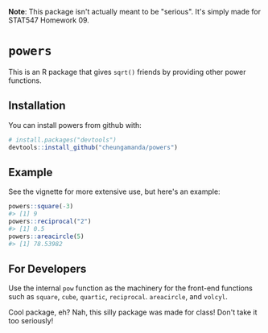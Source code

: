 
<!-- README.md is generated from README.Rmd. Please edit that file -->
**Note**: This package isn't actually meant to be "serious". It's simply made for STAT547 Homework 09.

`powers`
========

This is an R package that gives `sqrt()` friends by providing other power functions.

Installation
------------

You can install powers from github with:

``` r
# install.packages("devtools")
devtools::install_github("cheungamanda/powers")
```

Example
-------

See the vignette for more extensive use, but here's an example:

``` r
powers::square(-3)
#> [1] 9
powers::reciprocal("2")
#> [1] 0.5
powers::areacircle(5)
#> [1] 78.53982
```

For Developers
--------------

Use the internal `pow` function as the machinery for the front-end functions such as `square`, `cube`, `quartic`, `reciprocal`. `areacircle`, and `volcyl`.

Cool package, eh? Nah, this silly package was made for class! Don't take it too seriously!

